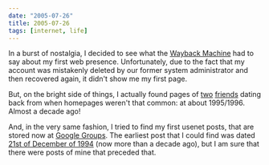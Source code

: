 ```yaml
---
date: "2005-07-26"
title: 2005-07-26
tags: [internet, life]
---
```

In a burst of nostalgia, I decided to see what the
[Wayback Machine](http://web.archive.org/) had to say about my
first web presence. Unfortunately, due to the fact that my account
was mistakenly deleted by our former system administrator and then
recovered again, it didn't show me my first page.

But, on the bright side of things, I actually found pages of
[two](http://web.archive.org/web/19970803122922/www.ime.usp.br/~lymber/)
[friends](http://web.archive.org/web/20010428082758/www.ime.usp.br/~malmeida/)
dating back from when homepages weren't that common: at about
1995/1996. Almost a decade ago!

And, in the very same fashion, I tried to find my first usenet
posts, that are stored now at
[Google Groups](http://groups.google.com/). The earliest post that
I could find was dated
[21st of December of 1994](http://tinyurl.com/byx6a) (now more than
a decade ago), but I am sure that there were posts of mine that
preceded that.


